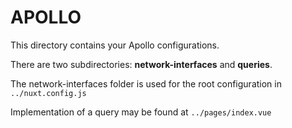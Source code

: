 # APOLLO

This directory contains your Apollo configurations.

There are two subdirectories: **network-interfaces** and **queries**.

The network-interfaces folder is used for the root configuration in `../nuxt.config.js`

Implementation of a query may be found at `../pages/index.vue`

